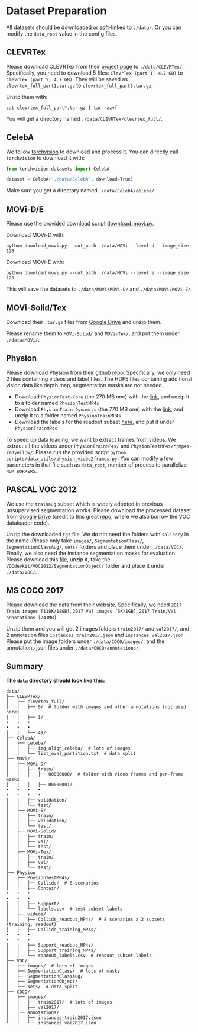 # Dataset Preparation

All datasets should be downloaded or soft-linked to `./data/`.
Or you can modify the `data_root` value in the config files.

## CLEVRTex

Please download CLEVRTex from their [project page](https://www.robots.ox.ac.uk/~vgg/data/clevrtex/) to `./data/CLEVRTex/`.
Specifically, you need to download 5 files: `ClevrTex (part 1, 4.7 GB)` to `ClevrTex (part 5, 4.7 GB)`.
They will be saved as `clevrtex_full_part1.tar.gz` to `clevrtex_full_part5.tar.gz`.

Unzip them with:

```shell
cat clevrtex_full_part*.tar.gz | tar -xzvf
```

You will get a directory named `./data/CLEVRTex/clevrtex_full/`.

## CelebA

We follow [torchvision](https://pytorch.org/vision/main/generated/torchvision.datasets.CelebA.html) to download and process it.
You can directly call `torchvision` to download it with:

```python
from torchvision.datasets import CelebA

dataset = CelebA('./data/CelebA', download=True)
```

Make sure you get a directory named `./data/CelebA/celeba/`.

## MOVi-D/E

Please use the provided download script [download_movi.py](../scripts/data_utils/download_movi.py).

Download MOVi-D with:

```shell
python download_movi.py --out_path ./data/MOVi --level d --image_size 128
```

Download MOVi-E with:

```shell
python download_movi.py --out_path ./data/MOVi --level e --image_size 128
```

This will save the datasets to `./data/MOVi/MOVi-D/` and `./data/MOVi/MOVi-E/`.

## MOVi-Solid/Tex

Download their `.tar.gz` files from [Google Drive](https://drive.google.com/drive/folders/1R-2M4V1MeFu5Ycig1ofynbxxmLKc3wgM) and unzip them.

Please rename them to `MOVi-Solid/` and `MOVi-Tex/`, and put them under `./data/MOVi/`.

## Physion

Please download Physion from their github [repo](https://github.com/cogtoolslab/physics-benchmarking-neurips2021#downloading-the-physion-dataset).
Specifically, we only need 2 files containing videos and label files.
The HDF5 files containing additional vision data like depth map, segmentation masks are not needed.

-   Download `PhysionTest-Core` (the 270 MB one) with the [link](https://physics-benchmarking-neurips2021-dataset.s3.amazonaws.com/Physion.zip), and unzip it to a folder named `PhysionTestMP4s`
-   Download `PhysionTrain-Dynamics` (the 770 MB one) with the [link](https://physics-benchmarking-neurips2021-dataset.s3.amazonaws.com/PhysionTrainMP4s.tar.gz), and unzip it to a folder named `PhysionTrainMP4s`
-   Download the labels for the readout subset [here](https://github.com/cogtoolslab/physics-benchmarking-neurips2021/blob/master/data/readout_labels.csv), and put it under `PhysionTrainMP4s`

To speed up data loading, we want to extract frames from videos.
We extract all the videos under `PhysionTrainMP4s/` and `PhysionTestMP4s/*/mp4s-redyellow/`.
Please run the provided script `python scripts/data_utils/physion_video2frames.py`.
You can modify a few parameters in that file such as `data_root`, number of process to parallelize `NUM_WORKERS`.

## PASCAL VOC 2012

We use the `trainaug` subset which is widely adopted in previous unsupervised segmentation works.
Please download the processed dataset from [Google Drive](https://drive.google.com/file/d/1pxhY5vsLwXuz6UHZVUKhtb7EJdCg2kuH/view) (credit to this great [repo](https://github.com/wvangansbeke/Unsupervised-Semantic-Segmentation), where we also borrow the VOC dataloader code).

Unzip the downloaded `tgz` file. We do not need the folders with `saliency` in the name.
Please only take `images/`, `SegmentationClass/`, `SegmentationClassAug/`, `sets/` folders and place them under `./data/VOC/`.
Finally, we also need the instance segmentation masks for evaluation.
Please download this [file](http://host.robots.ox.ac.uk:8080/pascal/VOC/voc2012/VOCtrainval_11-May-2012.tar), unzip it, take the `VOCdevkit/VOC2012/SegmentationObject/` folder and place it under `./data/VOC/`.

## MS COCO 2017

Please download the data from their [website](https://cocodataset.org/#download).
Specifically, we need `2017 Train images [118K/18GB]`, `2017 Val images [5K/1GB]`, `2017 Train/Val annotations [241MB]`.

Unzip them and you will get 2 images folders `train2017/` and `val2017/`, and 2 annotation files `instances_train2017.json` and `instances_val2017.json`.
Please put the image folders under `./data/COCO/images/`, and the annotations json files under `./data/COCO/annotations/`.

## Summary

**The `data` directory should look like this:**

```
data/
├── CLEVRTex/
│   ├── clevrtex_full/
│   │   ├── 0/  # folder with images and other annotations (not used here)
│   │   ├── 1/
•   •   •
•   •   •
│   │   └── 49/
├── CelebA/
│   ├── celeba/
│   │   ├── img_align_celeba/  # lots of images
│   │   └── list_eval_partition.txt  # data split
├── MOVi/
│   ├── MOVi-D/
│   │   ├── train/
│   │   │   ├── 00000000/  # folder with video frames and per-frame masks
│   │   │   ├── 00000001/
•   •   •   •
•   •   •   •
│   │   ├── validation/
│   │   └── test/
│   ├── MOVi-E/
│   │   ├── train/
│   │   ├── validation/
│   │   └── test/
│   ├── MOVi-Solid/
│   │   ├── train/
│   │   ├── val/
│   │   └── test/
│   ├── MOVi-Tex/
│   │   ├── train/
│   │   ├── val/
│   │   └── test/
├── Physion
│   ├── PhysionTestMP4s/
│   │   ├── Collide/  # 8 scenarios
│   │   ├── Contain/
•   •   •
•   •   •
│   │   ├── Support/
│   │   └── labels.csv  # test subset labels
│   ├── videos/
│   │   ├── Collide_readout_MP4s/  # 8 scenarios x 2 subsets (training, readout)
│   │   ├── Collide_training_MP4s/
•   •   •
•   •   •
│   │   ├── Support_readout_MP4s/
│   │   ├── Support_training_MP4s/
│   │   └── readout_labels.csv  # readout subset labels
├── VOC/
│   ├── images/  # lots of images
│   ├── SegmentationClass/  # lots of masks
│   ├── SegmentationClassAug/
│   ├── SegmentationObject/
│   └── sets/  # data split
├── COCO/
│   ├── images/
│   │   ├── train2017/  # lots of images
│   │   ├── val2017/
│   │── annotations/
│   │   ├── instances_train2017.json
└   └   └── instances_val2017.json
```
